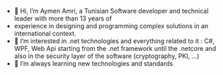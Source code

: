 - 👋 Hi, I’m Aymen Amri, a Tunisian Software developer and technical leader with more than 13 years of 
- experience in designing and programming complex solutions in an international context.
- 👀 I’m interested in .net technologies and everything related to it : C#, WPF, Web Api starting from the .net framework until the .netcore and also in the security layer of the software (cryptography, PKI, ...)
- 🌱 I’m always learning new technologies and standards

<!---
Aymenamr/Aymenamr is a ✨ special ✨ repository because its `README.md` (this file) appears on your GitHub profile.
You can click the Preview link to take a look at your changes.
- 📫 How to reach me ...

--->
